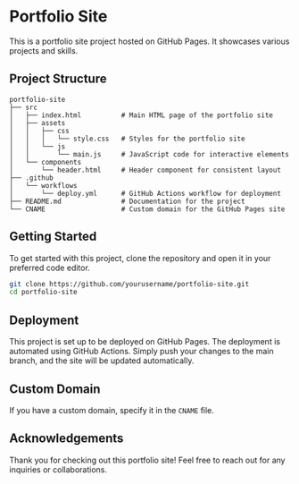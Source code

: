 # Portfolio Site

This is a portfolio site project hosted on GitHub Pages. It showcases various projects and skills.

## Project Structure

```
portfolio-site
├── src
│   ├── index.html          # Main HTML page of the portfolio site
│   ├── assets
│   │   ├── css
│   │   │   └── style.css   # Styles for the portfolio site
│   │   └── js
│   │       └── main.js     # JavaScript code for interactive elements
│   └── components
│       └── header.html     # Header component for consistent layout
├── .github
│   └── workflows
│       └── deploy.yml      # GitHub Actions workflow for deployment
├── README.md               # Documentation for the project
└── CNAME                   # Custom domain for the GitHub Pages site
```

## Getting Started

To get started with this project, clone the repository and open it in your preferred code editor.

```bash
git clone https://github.com/yourusername/portfolio-site.git
cd portfolio-site
```

## Deployment

This project is set up to be deployed on GitHub Pages. The deployment is automated using GitHub Actions. Simply push your changes to the main branch, and the site will be updated automatically.

## Custom Domain

If you have a custom domain, specify it in the `CNAME` file.

## Acknowledgements

Thank you for checking out this portfolio site! Feel free to reach out for any inquiries or collaborations.